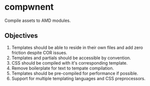 # compwnent

Compile assets to AMD modules.

## Objectives

1. Templates should be able to reside in their own files and add zero friction despite COR issues.
2. Templates and partials should be accessible by convention.
3. CSS should be compiled with it's corresponding template.
4. Remove boilerplate for text to tempate compilation.
5. Templates should be pre-compiled for performance if possible.
6. Support for multiple templating languages and CSS preprocessors.